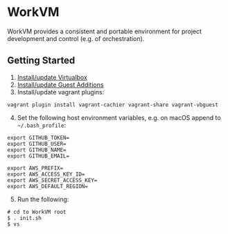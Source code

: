 # WorkVM

WorkVM provides a consistent and portable environment for project development and control (e.g. of orchestration).

## Getting Started

1. [Install/update Virtualbox](https://www.virtualbox.org/manual/ch02.html)
2. [Install/update Guest Additions](https://www.virtualbox.org/manual/ch04.html)
3. Install/update vagrant plugins:
```
vagrant plugin install vagrant-cachier vagrant-share vagrant-vbguest
```

4. Set the following host environment variables, e.g. on macOS append to `~/.bash_profile`:

```
export GITHUB_TOKEN=
export GITHUB_USER=
export GITHUB_NAME=
export GITHUB_EMAIL=

export AWS_PREFIX=
export AWS_ACCESS_KEY_ID=
export AWS_SECRET_ACCESS_KEY=
export AWS_DEFAULT_REGION=
```
5. Run the following:

```
# cd to WorkVM root
$ . init.sh
$ vs
```
